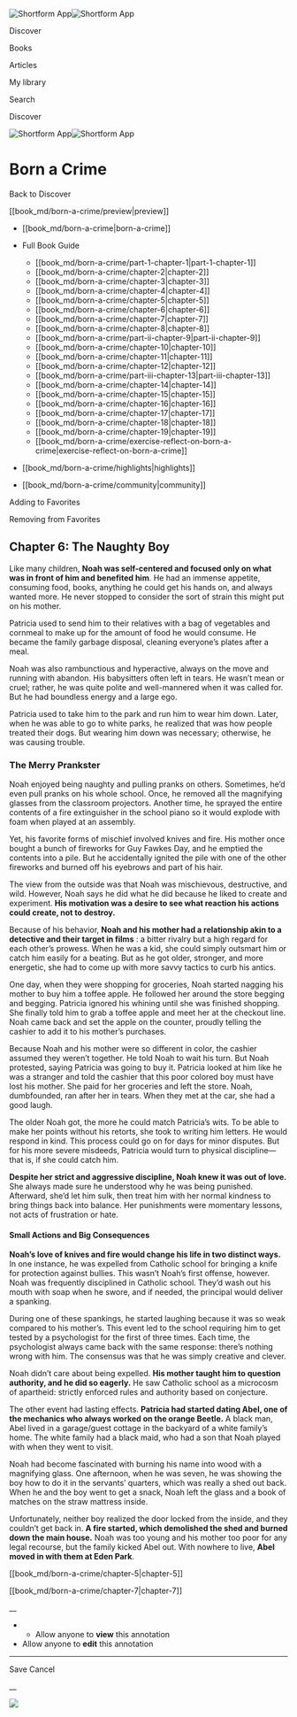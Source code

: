 ![Shortform App](/img/logo.36a2399e.svg)![Shortform App](/img/logo-dark.70c1b072.svg)

Discover

Books

Articles

My library

Search

Discover

![Shortform App](/img/logo.36a2399e.svg)![Shortform App](/img/logo-dark.70c1b072.svg)

# Born a Crime

Back to Discover

[[book_md/born-a-crime/preview|preview]]

  * [[book_md/born-a-crime|born-a-crime]]
  * Full Book Guide

    * [[book_md/born-a-crime/part-1-chapter-1|part-1-chapter-1]]
    * [[book_md/born-a-crime/chapter-2|chapter-2]]
    * [[book_md/born-a-crime/chapter-3|chapter-3]]
    * [[book_md/born-a-crime/chapter-4|chapter-4]]
    * [[book_md/born-a-crime/chapter-5|chapter-5]]
    * [[book_md/born-a-crime/chapter-6|chapter-6]]
    * [[book_md/born-a-crime/chapter-7|chapter-7]]
    * [[book_md/born-a-crime/chapter-8|chapter-8]]
    * [[book_md/born-a-crime/part-ii-chapter-9|part-ii-chapter-9]]
    * [[book_md/born-a-crime/chapter-10|chapter-10]]
    * [[book_md/born-a-crime/chapter-11|chapter-11]]
    * [[book_md/born-a-crime/chapter-12|chapter-12]]
    * [[book_md/born-a-crime/part-iii-chapter-13|part-iii-chapter-13]]
    * [[book_md/born-a-crime/chapter-14|chapter-14]]
    * [[book_md/born-a-crime/chapter-15|chapter-15]]
    * [[book_md/born-a-crime/chapter-16|chapter-16]]
    * [[book_md/born-a-crime/chapter-17|chapter-17]]
    * [[book_md/born-a-crime/chapter-18|chapter-18]]
    * [[book_md/born-a-crime/chapter-19|chapter-19]]
    * [[book_md/born-a-crime/exercise-reflect-on-born-a-crime|exercise-reflect-on-born-a-crime]]
  * [[book_md/born-a-crime/highlights|highlights]]
  * [[book_md/born-a-crime/community|community]]



Adding to Favorites 

Removing from Favorites 

## Chapter 6: The Naughty Boy

Like many children, **Noah was self-centered and focused only on what was in front of him and benefited him**. He had an immense appetite, consuming food, books, anything he could get his hands on, and always wanted more. He never stopped to consider the sort of strain this might put on his mother.

Patricia used to send him to their relatives with a bag of vegetables and cornmeal to make up for the amount of food he would consume. He became the family garbage disposal, cleaning everyone’s plates after a meal.

Noah was also rambunctious and hyperactive, always on the move and running with abandon. His babysitters often left in tears. He wasn’t mean or cruel; rather, he was quite polite and well-mannered when it was called for. But he had boundless energy and a large ego.

Patricia used to take him to the park and run him to wear him down. Later, when he was able to go to white parks, he realized that was how people treated their dogs. But wearing him down was necessary; otherwise, he was causing trouble.

### The Merry Prankster

Noah enjoyed being naughty and pulling pranks on others. Sometimes, he’d even pull pranks on his whole school. Once, he removed all the magnifying glasses from the classroom projectors. Another time, he sprayed the entire contents of a fire extinguisher in the school piano so it would explode with foam when played at an assembly.

Yet, his favorite forms of mischief involved knives and fire. His mother once bought a bunch of fireworks for Guy Fawkes Day, and he emptied the contents into a pile. But he accidentally ignited the pile with one of the other fireworks and burned off his eyebrows and part of his hair.

The view from the outside was that Noah was mischievous, destructive, and wild. However, Noah says he did what he did because he liked to create and experiment. **His motivation was a desire to see what reaction his actions could create, not to destroy.**

Because of his behavior, **Noah and his mother had a relationship akin to a detective and their target in films** : a bitter rivalry but a high regard for each other’s prowess. When he was a kid, she could simply outsmart him or catch him easily for a beating. But as he got older, stronger, and more energetic, she had to come up with more savvy tactics to curb his antics.

One day, when they were shopping for groceries, Noah started nagging his mother to buy him a toffee apple. He followed her around the store begging and begging. Patricia ignored his whining until she was finished shopping. She finally told him to grab a toffee apple and meet her at the checkout line. Noah came back and set the apple on the counter, proudly telling the cashier to add it to his mother’s purchases.

Because Noah and his mother were so different in color, the cashier assumed they weren’t together. He told Noah to wait his turn. But Noah protested, saying Patricia was going to buy it. Patricia looked at him like he was a stranger and told the cashier that this poor colored boy must have lost his mother. She paid for her groceries and left the store. Noah, dumbfounded, ran after her in tears. When they met at the car, she had a good laugh.

The older Noah got, the more he could match Patricia’s wits. To be able to make her points without his retorts, she took to writing him letters. He would respond in kind. This process could go on for days for minor disputes. But for his more severe misdeeds, Patricia would turn to physical discipline—that is, if she could catch him.

**Despite her strict and aggressive discipline, Noah knew it was out of love.** She always made sure he understood why he was being punished. Afterward, she’d let him sulk, then treat him with her normal kindness to bring things back into balance. Her punishments were momentary lessons, not acts of frustration or hate.

#### Small Actions and Big Consequences

**Noah’s love of knives and fire would change his life in two distinct ways.** In one instance, he was expelled from Catholic school for bringing a knife for protection against bullies. This wasn’t Noah’s first offense, however. Noah was frequently disciplined in Catholic school. They’d wash out his mouth with soap when he swore, and if needed, the principal would deliver a spanking.

During one of these spankings, he started laughing because it was so weak compared to his mother’s. This event led to the school requiring him to get tested by a psychologist for the first of three times. Each time, the psychologist always came back with the same response: there’s nothing wrong with him. The consensus was that he was simply creative and clever.

Noah didn’t care about being expelled. **His mother taught him to question authority, and he did so eagerly.** He saw Catholic school as a microcosm of apartheid: strictly enforced rules and authority based on conjecture.

The other event had lasting effects. **Patricia had started dating Abel, one of the mechanics who always worked on the orange Beetle.** A black man, Abel lived in a garage/guest cottage in the backyard of a white family’s home. The white family had a black maid, who had a son that Noah played with when they went to visit.

Noah had become fascinated with burning his name into wood with a magnifying glass. One afternoon, when he was seven, he was showing the boy how to do it in the servants’ quarters, which was really a shed out back. When he and the boy went to get a snack, Noah left the glass and a book of matches on the straw mattress inside.

Unfortunately, neither boy realized the door locked from the inside, and they couldn’t get back in. **A fire started, which demolished the shed and burned down the main house.** Noah was too young and his mother too poor for any legal recourse, but the family kicked Abel out. With nowhere to live, **Abel moved in with them at Eden Park**.

[[book_md/born-a-crime/chapter-5|chapter-5]]

[[book_md/born-a-crime/chapter-7|chapter-7]]

__

  *   * Allow anyone to **view** this annotation
  * Allow anyone to **edit** this annotation



* * *

Save Cancel

__




![](https://bat.bing.com/action/0?ti=56018282&Ver=2&mid=5e10b248-c809-4527-bf24-269b93a17829&sid=201ffde0635411ee902411d77b750559&vid=20202bf0635411ee9ac03f2e618b0b9f&vids=0&msclkid=N&pi=0&lg=en-US&sw=800&sh=600&sc=24&nwd=1&tl=Shortform%20%7C%20Born%20a%20Crime&p=https%3A%2F%2Fwww.shortform.com%2Fapp%2Fbook%2Fborn-a-crime%2Fchapter-6&r=&lt=652&evt=pageLoad&sv=1&rn=517291)
